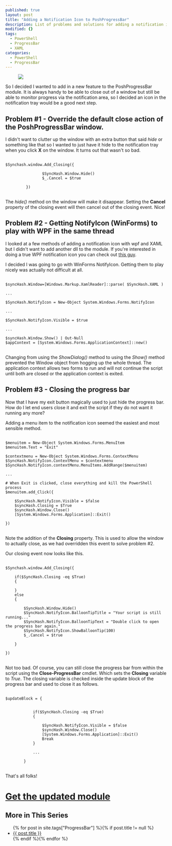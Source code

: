 ```yaml
---
published: true
layout: post
title: "Adding a Notification Icon to PoshProgressBar"
description: List of problems and solutions for adding a notification icon to the PoshProgressBar module
modified: {}
tags: 
  - PowerShell
  - ProgressBar
  - XAML
categories: 
  - PowerShell
  - ProgressBar
---
```


<figure>
	<img src="{{ site.url }}/images/PowerProgress/NotifyIcon.jpg">
</figure>

So I decided I wanted to add in a new feature to the PoshProgressBar module. It is always handy to be able to close out of a window but still be able to monitor progress via the notification area, so I decided an icon in the notification tray would be a good next step.

<!-- more -->

## Problem #1 - Override the default close action of the PoshProgressBar window.

I didn't want to clutter up the window with an extra button that said *hide* or something like that so I wanted to just have it hide to the notification tray when you click **X** on the window. It turns out that wasn't so bad.

<pre> <code class="ps">
$Synchash.window.Add_Closing({
                
                $SyncHash.Window.Hide()
                $_.Cancel = $true
         
         })
</code> </pre>

The *hide()* method on the window will make it disappear. Setting the **Cancel** property of the closing event will then cancel out of the closing event. Nice!

## Problem #2 - Getting NotifyIcon (WinForms) to play with WPF in the same thread

I looked at a few methods of adding a notification icon with wpf and XAML but I didn't want to add another dll to the module. If you're interested in doing a true WPF notification icon you can check out [this guy](http://www.hardcodet.net/wpf-notifyicon).

I decided I was going to go with WinForms NotifyIcon. Getting them to play nicely was actually not difficult at all.

<pre> <code class="ps">
$syncHash.Window=[Windows.Markup.XamlReader]::parse( $SyncHash.XAML )

...

$SyncHash.NotifyIcon = New-Object System.Windows.Forms.NotifyIcon

...

$SyncHash.NotifyIcon.Visible = $true

...

$syncHash.Window.Show() | Out-Null
$appContext = [System.Windows.Forms.ApplicationContext]::new()
</code> </pre>

Changing from using the *ShowDialog()* method to using the *Show()* method prevented the Window object from hogging up the whole thread. The application context allows two forms to run and will not continue the script until both are closed or the application context is exited.

## Problem #3 - Closing the progress bar

Now that I have my exit button magically used to just hide the progress bar. How do I let end users close it and exit the script if they do not want it running any more?

Adding a menu item to the notification icon seemed the easiest and most sensible method.

<pre> <code class="ps">
$menuitem = New-Object System.Windows.Forms.MenuItem
$menuitem.Text = "Exit"

$contextmenu = New-Object System.Windows.Forms.ContextMenu
$SyncHash.NotifyIcon.ContextMenu = $contextmenu
$SyncHash.NotifyIcon.contextMenu.MenuItems.AddRange($menuitem)

...

# When Exit is clicked, close everything and kill the PowerShell process
$menuitem.add_Click({
 
    $SyncHash.NotifyIcon.Visible = $false
    $syncHash.Closing = $True
    $syncHash.Window.Close()
    [System.Windows.Forms.Application]::Exit()

})
</code> </pre>

Note the addition of the **Closing** property. This is used to allow the window to actually close, as we had overridden this event to solve problem #2.

Our closing event now looks like this.

<pre> <code class="ps">
$Synchash.window.Add_Closing({

    if($SyncHash.Closing -eq $True)
    {
        
    }
    else
    {
        
        $SyncHash.Window.Hide()
        $SyncHash.NotifyIcon.BalloonTipTitle = "Your script is still running..."
        $SyncHash.NotifyIcon.BalloonTipText = "Double click to open the progress bar again."
        $SyncHash.NotifyIcon.ShowBalloonTip(100)
        $_.Cancel = $true

    }

})
</code> </pre>

Not too bad. Of course, you can still close the progress bar from within the script using the **Close-ProgressBar** cmdlet. Which sets the **Closing** variable to *True*. The closing variable is checked inside the update block of the progress bar and used to close it as follows.

<pre> <code class="ps">
$updateBlock = {            
            
            
            if($SyncHash.Closing -eq $True)
            {

                $SyncHash.NotifyIcon.Visible = $false
                $syncHash.Window.Close()
                [System.Windows.Forms.Application]::Exit()
                Break
            }
            
            ...
                     
        } 
</code> </pre>

That's all folks! 

# [Get the updated module](http://tiberriver256.github.io/PoshProgressBar/)

## More in This Series
<article>
    <ul>
        {% for post in site.tags["ProgressBar"] %}{% if post.title != null %}
            <li class="entry-title"><a href="{{ site.url }}{{ post.url }}" title="{{ post.title }}">{{ post.title }}</a></li>
        {% endif %}{% endfor %}
    </ul>
</article>